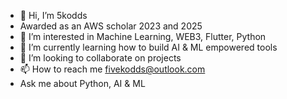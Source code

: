 - 👋 Hi, I’m 5kodds
- Awarded as an AWS scholar 2023 and 2025
- 👀 I’m interested in Machine Learning, WEB3, Flutter, Python
- 🌱 I’m currently learning how to build AI & ML empowered tools
- 💞️ I’m looking to collaborate on projects
- 📫 How to reach me fivekodds@outlook.com
- Ask me about Python, AI & ML

<!---
5kodds/5kodds is a ✨ special ✨ repository because its `README.md` (this file) appears on your GitHub profile.
You can click the Preview link to take a look at your changes.
--->
